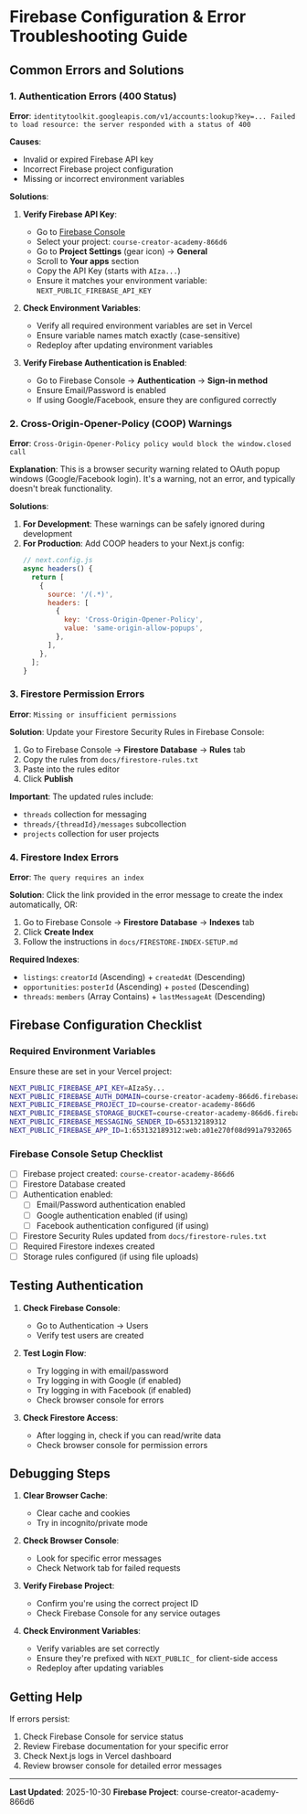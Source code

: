 # Firebase Configuration & Error Troubleshooting Guide

## Common Errors and Solutions

### 1. Authentication Errors (400 Status)

**Error**: `identitytoolkit.googleapis.com/v1/accounts:lookup?key=... Failed to load resource: the server responded with a status of 400`

**Causes**:
- Invalid or expired Firebase API key
- Incorrect Firebase project configuration
- Missing or incorrect environment variables

**Solutions**:

1. **Verify Firebase API Key**:
   - Go to [Firebase Console](https://console.firebase.google.com/)
   - Select your project: `course-creator-academy-866d6`
   - Go to **Project Settings** (gear icon) → **General**
   - Scroll to **Your apps** section
   - Copy the API Key (starts with `AIza...`)
   - Ensure it matches your environment variable: `NEXT_PUBLIC_FIREBASE_API_KEY`

2. **Check Environment Variables**:
   - Verify all required environment variables are set in Vercel
   - Ensure variable names match exactly (case-sensitive)
   - Redeploy after updating environment variables

3. **Verify Firebase Authentication is Enabled**:
   - Go to Firebase Console → **Authentication** → **Sign-in method**
   - Ensure Email/Password is enabled
   - If using Google/Facebook, ensure they are configured correctly

### 2. Cross-Origin-Opener-Policy (COOP) Warnings

**Error**: `Cross-Origin-Opener-Policy policy would block the window.closed call`

**Explanation**: This is a browser security warning related to OAuth popup windows (Google/Facebook login). It's a warning, not an error, and typically doesn't break functionality.

**Solutions**:

1. **For Development**: These warnings can be safely ignored during development
2. **For Production**: Add COOP headers to your Next.js config:
   ```javascript
   // next.config.js
   async headers() {
     return [
       {
         source: '/(.*)',
         headers: [
           {
             key: 'Cross-Origin-Opener-Policy',
             value: 'same-origin-allow-popups',
           },
         ],
       },
     ];
   }
   ```

### 3. Firestore Permission Errors

**Error**: `Missing or insufficient permissions`

**Solution**: Update your Firestore Security Rules in Firebase Console:

1. Go to Firebase Console → **Firestore Database** → **Rules** tab
2. Copy the rules from `docs/firestore-rules.txt`
3. Paste into the rules editor
4. Click **Publish**

**Important**: The updated rules include:
- `threads` collection for messaging
- `threads/{threadId}/messages` subcollection
- `projects` collection for user projects

### 4. Firestore Index Errors

**Error**: `The query requires an index`

**Solution**: Click the link provided in the error message to create the index automatically, OR:

1. Go to Firebase Console → **Firestore Database** → **Indexes** tab
2. Click **Create Index**
3. Follow the instructions in `docs/FIRESTORE-INDEX-SETUP.md`

**Required Indexes**:
- `listings`: `creatorId` (Ascending) + `createdAt` (Descending)
- `opportunities`: `posterId` (Ascending) + `posted` (Descending)
- `threads`: `members` (Array Contains) + `lastMessageAt` (Descending)

## Firebase Configuration Checklist

### Required Environment Variables

Ensure these are set in your Vercel project:

```bash
NEXT_PUBLIC_FIREBASE_API_KEY=AIzaSy...
NEXT_PUBLIC_FIREBASE_AUTH_DOMAIN=course-creator-academy-866d6.firebaseapp.com
NEXT_PUBLIC_FIREBASE_PROJECT_ID=course-creator-academy-866d6
NEXT_PUBLIC_FIREBASE_STORAGE_BUCKET=course-creator-academy-866d6.firebasestorage.app
NEXT_PUBLIC_FIREBASE_MESSAGING_SENDER_ID=653132189312
NEXT_PUBLIC_FIREBASE_APP_ID=1:653132189312:web:a01e270f08d991a7932065
```

### Firebase Console Setup Checklist

- [ ] Firebase project created: `course-creator-academy-866d6`
- [ ] Firestore Database created
- [ ] Authentication enabled:
  - [ ] Email/Password authentication enabled
  - [ ] Google authentication enabled (if using)
  - [ ] Facebook authentication configured (if using)
- [ ] Firestore Security Rules updated from `docs/firestore-rules.txt`
- [ ] Required Firestore indexes created
- [ ] Storage rules configured (if using file uploads)

## Testing Authentication

1. **Check Firebase Console**:
   - Go to Authentication → Users
   - Verify test users are created

2. **Test Login Flow**:
   - Try logging in with email/password
   - Try logging in with Google (if enabled)
   - Try logging in with Facebook (if enabled)
   - Check browser console for errors

3. **Check Firestore Access**:
   - After logging in, check if you can read/write data
   - Check browser console for permission errors

## Debugging Steps

1. **Clear Browser Cache**:
   - Clear cache and cookies
   - Try in incognito/private mode

2. **Check Browser Console**:
   - Look for specific error messages
   - Check Network tab for failed requests

3. **Verify Firebase Project**:
   - Confirm you're using the correct project ID
   - Check Firebase Console for any service outages

4. **Check Environment Variables**:
   - Verify variables are set correctly
   - Ensure they're prefixed with `NEXT_PUBLIC_` for client-side access
   - Redeploy after updating variables

## Getting Help

If errors persist:

1. Check Firebase Console for service status
2. Review Firebase documentation for your specific error
3. Check Next.js logs in Vercel dashboard
4. Review browser console for detailed error messages

---

**Last Updated**: 2025-10-30
**Firebase Project**: course-creator-academy-866d6

